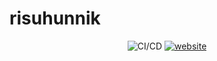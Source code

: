 # risuhunnik

<div align="center">
  <img alt="CI/CD" src="https://github.com/mart-mihkel/risuhunnik/actions/workflows/main.yml/badge.svg" />
  <a href="https://lest.risuhunnik.xyz" target="_blank">
    <img alt="website" src="https://img.shields.io/badge/website-hmm-green?logo=htmx" />
  </a>
</div>
